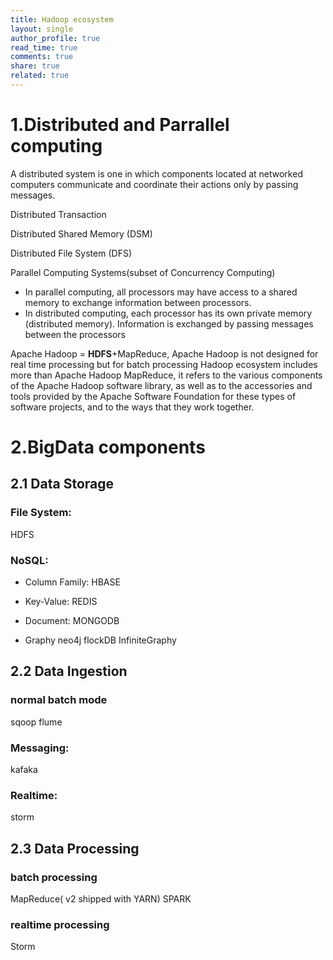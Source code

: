 ```yaml
---
title: Hadoop ecosystem
layout: single
author_profile: true
read_time: true
comments: true
share: true
related: true
---
```


# 1.Distributed and Parrallel computing
A distributed system is one in which components located at networked computers communicate and coordinate their actions only by passing messages.

Distributed Transaction

Distributed Shared Memory (DSM)

Distributed File System (DFS)

Parallel Computing Systems(subset of Concurrency Computing)

* In parallel computing, all processors may have access to a shared memory to exchange information between processors.
* In distributed computing, each processor has its own private memory (distributed memory). Information is exchanged by passing messages between the processors

Apache Hadoop = **HDFS**+MapReduce, Apache Hadoop is not designed for real time processing but for batch processing
Hadoop ecosystem includes more than Apache Hadoop MapReduce, it refers to the various components of the Apache Hadoop software library, as well as to the accessories and tools provided by the Apache Software Foundation for these types of software projects, and to the ways that they work together.

# 2.BigData components
## 2.1 Data Storage
### File System:
HDFS
### NoSQL:
* Column Family:
HBASE 

* Key-Value:
REDIS

* Document:
MONGODB

* Graphy
neo4j
flockDB
InfiniteGraphy


## 2.2 Data Ingestion
### normal batch mode
sqoop
flume

### Messaging:
kafaka

### Realtime:
storm

## 2.3 Data Processing
### batch processing
MapReduce( v2 shipped with YARN)
SPARK

### realtime processing
Storm
